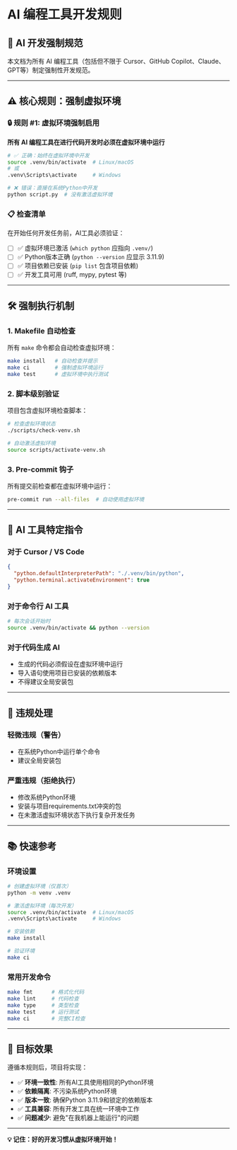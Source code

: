 # AI 编程工具开发规则

## 🤖 AI 开发强制规范

本文档为所有 AI 编程工具（包括但不限于 Cursor、GitHub Copilot、Claude、GPT等）制定强制性开发规范。

---

## ⚠️ **核心规则：强制虚拟环境**

### 🔒 **规则 #1: 虚拟环境强制启用**

**所有 AI 编程工具在进行代码开发时必须在虚拟环境中运行**

```bash
# ✅ 正确：始终在虚拟环境中开发
source .venv/bin/activate  # Linux/macOS
# 或
.venv\Scripts\activate     # Windows

# ❌ 错误：直接在系统Python中开发
python script.py  # 没有激活虚拟环境
```

### 📋 **检查清单**

在开始任何开发任务前，AI工具必须验证：

- [ ] ✅ 虚拟环境已激活 (`which python` 应指向 `.venv/`)
- [ ] ✅ Python版本正确 (`python --version` 应显示 3.11.9)
- [ ] ✅ 项目依赖已安装 (`pip list` 包含项目依赖)
- [ ] ✅ 开发工具可用 (ruff, mypy, pytest 等)

---

## 🛠️ **强制执行机制**

### 1. **Makefile 自动检查**

所有 `make` 命令都会自动检查虚拟环境：

```bash
make install   # 自动检查并提示
make ci        # 强制虚拟环境运行
make test      # 虚拟环境中执行测试
```

### 2. **脚本级别验证**

项目包含虚拟环境检查脚本：

```bash
# 检查虚拟环境状态
./scripts/check-venv.sh

# 自动激活虚拟环境
source scripts/activate-venv.sh
```

### 3. **Pre-commit 钩子**

所有提交前检查都在虚拟环境中运行：

```bash
pre-commit run --all-files  # 自动使用虚拟环境
```

---

## 🎯 **AI 工具特定指令**

### **对于 Cursor / VS Code**
```json
{
  "python.defaultInterpreterPath": "./.venv/bin/python",
  "python.terminal.activateEnvironment": true
}
```

### **对于命令行 AI 工具**
```bash
# 每次会话开始时
source .venv/bin/activate && python --version
```

### **对于代码生成 AI**
- 生成的代码必须假设在虚拟环境中运行
- 导入语句使用项目已安装的依赖版本
- 不得建议全局安装包

---

## 🚨 **违规处理**

### **轻微违规（警告）**
- 在系统Python中运行单个命令
- 建议全局安装包

### **严重违规（拒绝执行）**
- 修改系统Python环境
- 安装与项目requirements.txt冲突的包
- 在未激活虚拟环境状态下执行复杂开发任务

---

## 📚 **快速参考**

### **环境设置**
```bash
# 创建虚拟环境（仅首次）
python -m venv .venv

# 激活虚拟环境（每次开发）
source .venv/bin/activate  # Linux/macOS
.venv\Scripts\activate     # Windows

# 安装依赖
make install

# 验证环境
make ci
```

### **常用开发命令**
```bash
make fmt      # 格式化代码
make lint     # 代码检查
make type     # 类型检查
make test     # 运行测试
make ci       # 完整CI检查
```

---

## 🎯 **目标效果**

遵循本规则后，项目将实现：

- ✅ **环境一致性**: 所有AI工具使用相同的Python环境
- ✅ **依赖隔离**: 不污染系统Python环境
- ✅ **版本一致**: 确保Python 3.11.9和锁定的依赖版本
- ✅ **工具兼容**: 所有开发工具在统一环境中工作
- ✅ **问题减少**: 避免"在我机器上能运行"的问题

---

**💡 记住：好的开发习惯从虚拟环境开始！**
